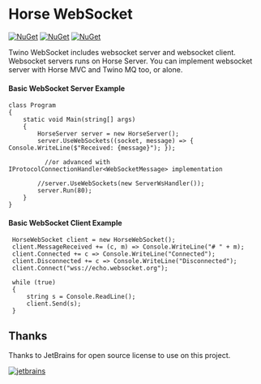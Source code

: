 # Horse WebSocket

[![NuGet](https://img.shields.io/nuget/v/Horse.Client.WebSocket?label=client%20nuget)](https://www.nuget.org/packages/Horse.Client.WebSocket)
[![NuGet](https://img.shields.io/nuget/v/Horse.Protocols.WebSocket?label=server%20nuget)](https://www.nuget.org/packages/Horse.Protocols.WebSocket)
[![NuGet](https://img.shields.io/nuget/v/Horse.WebSocket.Models?label=extensions%20nuget)](https://www.nuget.org/packages/Horse.WebSocket.Models)

Twino WebSocket includes websocket server and websocket client. Websocket servers runs on Horse Server. You can implement websocket server with Horse MVC and Twino MQ too, or alone.

#### Basic WebSocket Server Example

    class Program
    {
        static void Main(string[] args)
        {
            HorseServer server = new HorseServer();
            server.UseWebSockets((socket, message) => { Console.WriteLine($"Received: {message}"); });
	    
	          //or advanced with IProtocolConnectionHandler<WebSocketMessage> implementation
            
            //server.UseWebSockets(new ServerWsHandler());
            server.Run(80);
        }
    }


#### Basic WebSocket Client Example


     HorseWebSocket client = new HorseWebSocket();
     client.MessageReceived += (c, m) => Console.WriteLine("# " + m);
     client.Connected += c => Console.WriteLine("Connected");
     client.Disconnected += c => Console.WriteLine("Disconnected");
     client.Connect("wss://echo.websocket.org");

     while (true)
     {
         string s = Console.ReadLine();
         client.Send(s);
     }

## Thanks

Thanks to JetBrains for open source license to use on this project.

[![jetbrains](https://user-images.githubusercontent.com/21208762/90192662-10043700-ddcc-11ea-9533-c43b99801d56.png)](https://www.jetbrains.com/?from=twino-framework)
